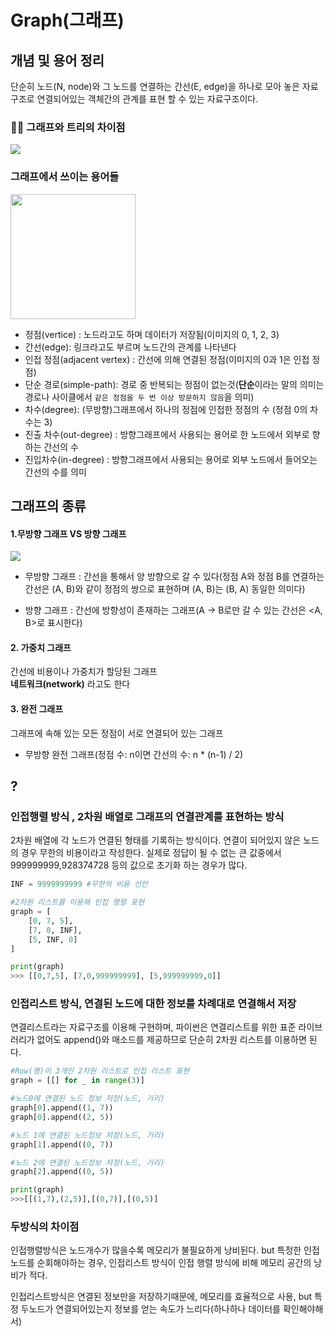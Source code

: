 # Graph(그래프)

## 개념 및 용어 정리
단순히 노드(N, node)와 그 노드를 연결하는 간선(E, edge)을 하나로 모아 놓은 자료 구조로 연결되어있는 객체간의 관계를 표현 할 수 있는 자료구조이다.

### 👩‍💻 그래프와 트리의 차이점
<img src="https://gmlwjd9405.github.io/images/data-structure-graph/graph-vs-tree.png">

### 그래프에서 쓰이는 용어들

<img src="https://img1.daumcdn.net/thumb/R1280x0/?scode=mtistory2&fname=https%3A%2F%2Fblog.kakaocdn.net%2Fdn%2FcjbjPd%2FbtqKgF6OzSD%2FU0a7BKCpfJlhx1iJzwsEy1%2Fimg.png" width="200px">

* 정점(vertice) : 노드라고도 하며 데이터가 저장됨(이미지의 0, 1, 2, 3)
* 간선(edge): 링크라고도 부르며 노드간의 관계를 나타낸다
* 인접 정점(adjacent vertex) : 간선에 의해 연결된 정점(이미지의 0과 1은 인접 정점)
* 단순 경로(simple-path): 경로 중 반복되는 정점이 없는것(**단순**이라는 말의 의미는 경로나 사이클에서 `같은 정점을 두 번 이상 방문하지 않음`을 의미)
* 차수(degree): (무방향)그래프에서 하나의 정점에 인접한 정점의 수 (정점 0의 차수는 3)
* 진출 차수(out-degree) : 방향그래프에서 사용되는 용어로 한 노드에서 외부로 향하는 간선의 수
* 진입차수(in-degree) : 방향그래프에서 사용되는 용어로 외부 노드에서 들어오는 간선의 수를 의미

## 그래프의 종류
#### 1.무방향 그래프 VS 방향 그래프
<img src="https://t1.daumcdn.net/cfile/tistory/99CF983D5C6D5A6B0A">

* 무방향 그래프 : 간선을 통해서 양 방향으로 갈 수 있다(정점 A와 정점 B를 연결하는 간선은 (A, B)와 같이 정점의 쌍으로 표현하며 (A, B)는 (B, A) 동일한 의미다)


* 방향 그래프 : 간선에 방향성이 존재하는 그래프(A -> B로만 갈 수 있는 간선은 <A, B>로 표시한다)

#### 2. 가중치 그래프
간선에 비용이나 가중치가 할당된 그래프<br>
**네트워크(network)** 라고도 한다

#### 3. 완전 그래프
그래프에 속해 있는 모든 정점이 서로 연결되어 있는 그래프
* 무방향 완전 그래프(정점 수: n이면 간선의 수: n * (n-1) / 2)




## ?
### **인접행렬 방식** , 2차원 배열로 그래프의 연결관계를 표현하는 방식

2차원 배열에 각 노드가 연결된 형태를 기록하는 방식이다. 
연결이 되어있지 않은 노드의 경우 무한의 비용이라고 작성한다. 실제로 정답이 될 수 없는 큰 값중에서 999999999,928374728 등의 값으로 초기화 하는 경우가 많다. 

```python
INF = 9999999999 #무한의 비용 선언

#2차원 리스트를 이용해 인접 행렬 표현
graph = [
	[0, 7, 5],
	[7, 0, INF],
	[5, INF, 0]
]

print(graph)
>>> [[0,7,5], [7,0,999999999], [5,999999999,0]]
```

### 인접리스트 방식, 연결된 노드에 대한 정보를 차례대로 연결해서 저장

연결리스트라는 자료구조를 이용해 구현하며, 파이썬은 연결리스트를 위한 표준 라이브러리가 없어도 append()와 매소드를 제공하므로 단순히 2차원 리스트를 이용하면 된다.

```python
#Row(행)이 3개인 2차원 리스트로 인접 리스트 표현
graph = [[] for _ in range(3)]

#노드0에 연결된 노드 정보 저장(노드, 거리)
graph[0].append((1, 7))
graph[0].append((2, 5))

#노드 1에 연결된 노드정보 저장(노드, 거리)
graph[1].append((0, 7))

#노드 2에 연결된 노드정보 저장(노드, 거리)
graph[2].append((0, 5))

print(graph)
>>>[[(1,7),(2,5)],[(0,7)],[(0,5)]
```

### 두방식의 차이점

인접행렬방식은 노드개수가 많을수록 메모리가 불필요하게 낭비된다. but 특정한 인접 노드를 순회해야하는 경우, 인접리스트 방식이 인접 행렬 방식에 비해 메모리 공간의 낭비가 적다. 

인접리스트방식은 연결된 정보만을 저장하기때문에, 메모리를 효율적으로 사용, but 특정 두노드가 연결되어있는지 정보를 얻는 속도가 느리다(하나하나 데이터를 확인해야해서)